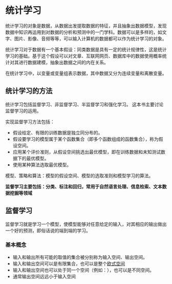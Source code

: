# 统计学习

统计学习的对象是数据，从数据出发提取数据的特征，并且抽象出数据模型，发现数据中知识再运用到对数据的分析和预测中的一门学科。数据可以是多样的，如文字、图片、影像、音频等等，可以输入计算机的数据都可以作为统计学习的对象。

统计学习对于数据有一个基本假设：同类数据是具有一定的统计规律性，这是统计学习的基础。基于这个假设可以对文章、互联网网页、数据库中的数据使用概率统计对其进行数据建模，抽象出数据之间的内在关系。

在统计学习中，以变量或变量组表示数据，其中数据又分为连续变量和离散变量。

## 统计学习的方法

统计学习包括监督学习、非监督学习、半监督学习和强化学习。
这本书主要讨论监督学习的运用。

实现监督学习方法包括：

- 假设给定、有限的训练数据是独立同分布的。
- 假设要学习的模型属于某个函数集合（即多个函数组成的函数集合），称为假设空间。
- 应用某个评价准则，从假设空间挑选出最优模型，即在训练数据和未知测试数据下的最优模型。
- 使用某种算法选取最优模型。

模型、策略和算法：模型的假设空间、模型的选取准则和模型学习的算法。

**监督学习主要包括：分类、标注和回归，常用于自然语言处理、信息检索、文本数据挖掘等领域**

## 监督学习

监督学习就是学习一个模型，使模型能够对任意给定的输入，对其相应的输出做出一个好的预测，即俗话说的端到端的学习。

### 基本概念

- 输入和输出所有可能的取值的集合被分别称为输入空间、输出空间。
- 输入和输出空间可以是有限集合，也可以是整个[欧式空间](https://www.zhihu.com/question/27903807)
- 输入和输出空间也可以处于同一个空间（例如：），也可以是不同空间。
- 通常输出空间远远小于输入空间